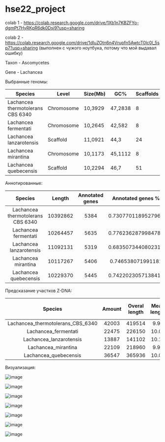 # hse22_project


colab 1 - https://colab.research.google.com/drive/1Xb1n7KBZFYo-dgmPt7HyRKpR6dk0Dsj9?usp=sharing

colab 2 - https://colab.research.google.com/drive/1dIuZOtn6n4Vrupfn5AwtcT0lc0l_5sp7?usp=sharing (выполнен с чужого ноутбука, потому что мой выдавал ошибку)


Taxon -	Ascomycetes

Gene - Lachancea

Выбранные геномы:

| Species                           | Level       | Size(Mb) | GC%     | Scaffolds | Assembly        |
|-----------------------------------|-------------|----------|---------|-----------|-----------------|
| Lachancea thermotolerans CBS 6340 |  Chromosome |  10,3929 | 47,2838 | 8         | GCA_000142805.1 |
| Lachancea fermentati              |  Chromosome |  10,2645 |  42,582 | 8         | GCA_900074765.1 |
| Lachancea lanzarotensis           | Scaffold    |  11,0921 |    44,3 | 24        | GCA_000938715.1 |
| Lachancea mirantina               |  Chromosome |  10,1173 | 45,1112 | 8         | GCA_900074745.1 |
| Lachancea quebecensis             | Scaffold    |  10,2294 |    46,7 | 51        | GCA_002900925.1 |


Аннотированные:

|              Species              |  Length  | Annotated genes |  Annotated genes % |       Exons %      |
|:---------------------------------:|:--------:|:---------------:|:------------------:|:------------------:|
| Lachancea thermotolerans CBS 6340 | 10392862 | 5384            | 0.7307701189527966 | 0.7265764714281783 |
| Lachancea fermentati              | 10264457 | 5635            | 0.7762362879984787 | 0.7702266179302032 |
| Lachancea lanzarotensis           | 11092131 | 5319            | 0.6835073440802313 | 0.6786118014653811 |
| Lachancea mirantina               | 10117267 | 5406            | 0.746538071991181  | 0.7399981635356663 |
| Lachancea quebecensis             | 10229370 | 5445            | 0.7422023057138416 | 0.7374532351454683 |


Предсказание участков Z-DNA:

|              Species              | Amount | Overal length | Mean length | Mean ZH-Score |
|:---------------------------------:|:------:|:-------------:|:-----------:|:-------------:|
| Lachancea_thermotolerans_CBS_6340 | 42003  | 419514        | 9.99        | 4525.53       |
| Lachancea_fermentati              | 22475  | 226150        | 10.06       | 5089.42       |
| Lachancea_lanzarotensis           | 13887  | 141102        | 10.16       | 1700.55       |
| Lachancea_mirantina               | 22109  | 218960        | 9.90        | 2840.17       |
| Lachancea_quebecensis             | 36547  | 365936        | 10.01       | 6276.23       |


Визуализация:

![image](https://user-images.githubusercontent.com/93220053/173428631-632c21f8-a696-4e1e-95a4-80c827833f3c.png)

![image](https://user-images.githubusercontent.com/93220053/173428750-46f69a44-c937-444a-864a-5f5c8640497b.png)

![image](https://user-images.githubusercontent.com/93220053/173428791-7e5b8e90-adcb-483b-bd7f-5d340ac93da0.png)

![image](https://user-images.githubusercontent.com/93220053/173428826-4879b539-7ab7-4c98-8c83-a0ea7d86d9d2.png)

![image](https://user-images.githubusercontent.com/93220053/173428864-a9c5bea6-b26a-4208-8f39-60c25ad914c1.png)

![image](https://user-images.githubusercontent.com/93220053/173428900-f1fa411c-0543-4d3b-8de5-caf21fec5bbe.png)

![image](https://user-images.githubusercontent.com/93220053/173428935-7b83e5a7-aa5e-4e85-8f1a-4df45e03b513.png)

